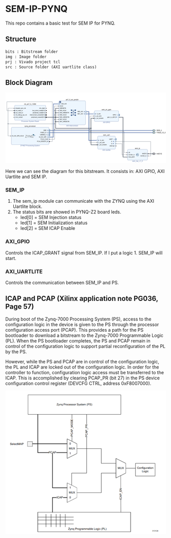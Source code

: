 # SEM-IP-PYNQ
This repo contains a basic test for SEM IP for PYNQ. 

## Structure

	bits : Bitstream folder
	img : Image folder
	prj : Vivado project tcl
	src : Source folder (AXI uartlite class)

## Block Diagram

![Figure 1. Block Diagram](img/diagram.png)

Here we can see the diagram for this bitstream. It consists in: AXI GPIO, AXI Uartlite and SEM IP.

### SEM_IP

1. The sem_ip module can communicate with the ZYNQ using the AXI Uartlite block.
2. The status bits are showed in PYNQ-Z2 board leds.
   * led[0] = SEM Injection status
   * led[1] = SEM Initialization status
   * led[2] = SEM ICAP Enable
   
### AXI_GPIO

Controls the ICAP_GRANT signal from SEM_IP. If I put a logic 1. SEM_IP will start.

### AXI_UARTLITE

Controls the communication between SEM_IP and PS.

## ICAP and PCAP (Xilinx application note PG036, Page 57)

During boot of the Zynq-7000 Processing System (PS), access to the configuration logic in the device is given to the PS through the processor configuration access port (PCAP). This provides a path for the PS bootloader to download a bitstream to the Zynq-7000 Programmable Logic (PL). When the PS bootloader completes, the PS and PCAP remain in control of the configuration logic to support partial reconfiguration of the PL by the PS. 

However, while the PS and PCAP are in control of the configuration logic, the PL and ICAP are locked out of the configuration logic. In order for the controller to function, configuration logic access must be transferred to the ICAP. This is accomplished by clearing PCAP_PR (bit 27) in the PS device configuration control register (DEVCFG CTRL, address 0xF8007000).

![Figure 2. ICAP Controller](img/pcap.png)

